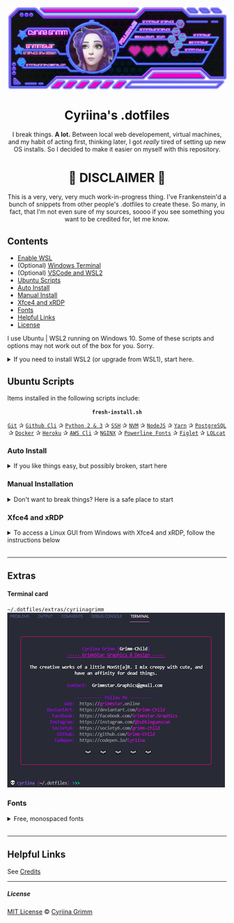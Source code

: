 <div align="center">

![Cy Banner](assets/Cyriina_Banner.png?raw=true "Cy Banner")

# Cyriina's .dotfiles

I break things. **A lot.** Between local web developement, virtual machines, and my habit of acting first, thinking later, I got *really* tired of setting up new OS installs. So I decided to make it easier on myself with this repository.

🦇 **DISCLAIMER** 🦇
==============================
This is a very, very, very much work-in-progress thing. I've Frankenstein'd a bunch of snippets from other people's .dotfiles to create these. So many, in fact, that I'm not even sure of my sources, soooo if you see something you want to be credited for, let me know.

</div>

## Contents

- [Enable WSL](#enable-wsl)
- (Optional) [Windows Terminal](#windows-terminal)
- (Optional) [VSCode and WSL2](#vscode-and-wsl2)
- [Ubuntu Scripts](#ubuntu-scripts)
- [Auto Install](#auto-install)
- [Manual Install](#manual-install)
- [Xfce4 and xRDP](#xfce4-and-xrdp)
- [Fonts](#fonts)
- [Helpful Links](#helpful-links)
- [License](#license)

I use Ubuntu | WSL2 running on Windows 10. Some of these scripts and options may not work out of the box for you. Sorry.

<details>
<summary>If you need to install WSL2 (or upgrade from WSL1), start here.</summary>

### Enable WSL

*[WSL development on GitHub](https://github.com/microsoft/WSL)*

Enable WSL 2 and update the linux kernel ([Source](https://docs.microsoft.com/en-us/windows/wsl/install-win10))

```powershell
# Open PowerShell as Administrator

# Enable WSL and VirtualMachinePlatform features
dism.exe /online /enable-feature /featurename:Microsoft-Windows-Subsystem-Linux /all /norestart
dism.exe /online /enable-feature /featurename:VirtualMachinePlatform /all /norestart

# Download and install the Linux kernel update package
$wslUpdateInstallerUrl = "https://wslstorestorage.blob.core.windows.net/wslblob/wsl_update_x64.msi"
$downloadFolderPath = (New-Object -ComObject Shell.Application).NameSpace('shell:Downloads').Self.Path
$wslUpdateInstallerFilePath = "$downloadFolderPath/wsl_update_x64.msi"
$wc = New-Object System.Net.WebClient
$wc.DownloadFile($wslUpdateInstallerUrl, $wslUpdateInstallerFilePath)
Start-Process -Filepath "$wslUpdateInstallerFilePath"

# Set WSL default version to 2
wsl --set-default-version 2
```

#### Choose an Ubuntu Distro from the Microsoft Store

- [Ubuntu](https://www.microsoft.com/en-us/p/ubuntu/9nblggh4msv6)
- [Ubuntu 20.04](https://www.microsoft.com/en-us/p/ubuntu-2004-lts/9n6svws3rx71)
- [Ubuntu 18.04](https://www.microsoft.com/en-us/p/ubuntu-1804-lts/9n9tngvndl3q)
- [Ubuntu 16.04](https://www.microsoft.com/en-us/p/ubuntu-1604/9pjn388hp8c9)

#### Set Up Ubuntu User

Boot the Ubuntu app you just installed and follow any instructions to setup your Ubuntu user profile.

Update Ubuntu deps with: `sudo apt-get update && sudo apt-get upgrade`

#### Set Default Ubuntu Distro

If you installed more than one version of Ubuntu, or you plan on installing others in the future, go ahead and set the default distro you want being used.

```powershell
# Open PowerShell as Administrator

# wsl --set-version <Distro> <WSL Version>
wsl --set-version Ubuntu-20.04 2

# Validate the correct WSL version is being used:
wsl --list --verbose
```

#### Windows Terminal

*[Windows Terminal development on GitHub](https://github.com/microsoft/terminal)*

Microsoft's [Terminal app](https://www.microsoft.com/store/productId/9N0DX20HK701) is a modern terminal app designed for seamless integration between Windows and WSL, including support for different shells, custom themes, tabs and unicode (read emoji).

#### VSCode and WSL2
*[VSCode remote server development on GitHub](https://github.com/microsoft/vscode-remote-release)*
With VSCode's remote server feature, it has native support for WSL. You can run `code .` (or `code-insiders .` if you're using the Insiders version) from within a folder in any terminal, and VSCode makes the magic happen. See the [docs for further information](https://code.visualstudio.com/docs/remote/wsl).

#### Next Steps

At this point, you should have WSL2 working and an Ubunto distro installed. If your Ubuntu user is set up and your terminal is ready to go, follow the rest of the guide below.
</details>

## Ubuntu Scripts

Items installed in the following scripts include:

<div align="center">

**`fresh-install.sh`**

[`Git`](#) ✰ [`Github Cli`](#) ✰ [`Python 2 & 3`](#) ✰ [`SSH`](#) ✰ [`NVM`](#) ✰ [`NodeJS`](#) ✰ [`Yarn`](#) ✰ [`PostgreSQL`](#) ✰ [`Docker`](#) ✰ [`Heroku`](#) ✰ [`AWS Cli`](#) ✰ [`NGINX`](#) ✰ [`Powerline Fonts`](#) ✰ [`Figlet`](#) ✰ [`LOLcat`](#)

</div>

### Auto Install

<details>
<summary>If you like things easy, but possibly broken, start here</summary>

1. Clone the repository into the `sources` directory:
    ```shell
    cd ~ && git clone https://github.com/Grimmstar/.dotfiles ~/sources/dotfiles
    ```

2. Run the `fresh-install.sh` script:
    ```shell
    ~/sources/dotfiles/fresh-install.sh
    ```
</details>

### Manual Installation

<details>
<summary>Don't want to break things? Here is a safe place to start</summary>

- Open `fresh-install.sh` and copy/paste the commands you wish to use from top to bottom. I mean, that's the simplest way I can put it.
</details>

### Xfce4 and xRDP

<details>
<summary>To access a Linux GUI from Windows with Xfce4 and xRDP, follow the instructions below</summary>

#### Download and install Xfce4 and the xRDP server
In a WSL terminal, run the following command:
```bash
# This is going to take *awhile*. Patience is a virtue.
sudo apt-get -y install xfce4 && sudo apt-get -y install xubuntu-desktop

# xRDP
sudo apt-get -y install xrdp
```

#### Configure xRDP for xfce4 and restart
```bash
# configure
echo xfce4-session > ~/.xsession

# restart
sudo service xrdp restart
```

#### Note the WSL IP address
```bash
ifconfig | grep inet
```

At this point, you should be able to open an RDP session from Windows 10.
- Open a `cmd` prompt and run `mstsc`
- Provide the WSL IP address
- (Optional) Provide your login info
- Connect the remote desktop

</details>
<br>

_____
## Extras

#### Terminal card
`~/.dotfiles/extras/cyriinagrimm`
![Cy Card](assets/terminal_card.png?raw=true "Cy Card")


### Fonts

<details>
	<summary>Free, monospaced fonts</summary>
- [Microsoft's Cascadia Code with Powerlines](https://github.com/microsoft/cascadia-code): mono, ligatures, free
- [JetBrains Mono](https://www.jetbrains.com/lp/mono/#how-to-install): mono, ligatures, free
- [Fira Code](https://github.com/tonsky/FiraCode): mono, ligatures, free
- [Anomaly Mono](https://github.com/benbusby/anomaly-mono): mono, free
- [Hack](https://github.com/source-foundry/Hack): mono, free
- [Source Code Pro](https://www.1001fonts.com/source-code-pro-font.html): mono, ligatures, free
- [Anonymous Pro](https://www.1001fonts.com/anonymous-pro-font.html): mono, ligatures, free
- [Software Tester 7](https://www.1001fonts.com/software-tester-7-font.html): mono, free
- [NovaMono](https://www.1001fonts.com/novamono-font.html): mono, ligatures, free

</details>
<br>

_____
## Helpful Links

See [Credits](credits.md "Credits")
<br>

_____

##### License

[MIT License](LICENSE) © [Cyriina Grimm](https://github.com/Grimmstar/)